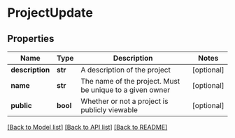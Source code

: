 # ProjectUpdate

## Properties
Name | Type | Description | Notes
------------ | ------------- | ------------- | -------------
**description** | **str** | A description of the project | [optional] 
**name** | **str** | The name of the project. Must be unique to a given owner | [optional] 
**public** | **bool** | Whether or not a project is publicly viewable | [optional] 

[[Back to Model list]](../README.md#documentation-for-models) [[Back to API list]](../README.md#documentation-for-api-endpoints) [[Back to README]](../README.md)


